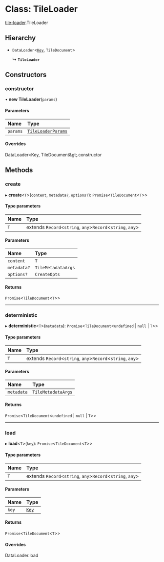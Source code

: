 # Class: TileLoader

[tile-loader](../modules/tile_loader.md).TileLoader

## Hierarchy

- `DataLoader`<[`Key`](../modules/tile_loader.md#key), `TileDocument`\>

  ↳ **`TileLoader`**

## Constructors

### constructor

• **new TileLoader**(`params`)

#### Parameters

| Name | Type |
| :------ | :------ |
| `params` | [`TileLoaderParams`](../modules/tile_loader.md#tileloaderparams) |

#### Overrides

DataLoader&lt;Key, TileDocument\&gt;.constructor

## Methods

### create

▸ **create**<`T`\>(`content`, `metadata?`, `options?`): `Promise`<`TileDocument`<`T`\>\>

#### Type parameters

| Name | Type |
| :------ | :------ |
| `T` | extends `Record`<`string`, `any`\>`Record`<`string`, `any`\> |

#### Parameters

| Name | Type |
| :------ | :------ |
| `content` | `T` |
| `metadata?` | `TileMetadataArgs` |
| `options?` | `CreateOpts` |

#### Returns

`Promise`<`TileDocument`<`T`\>\>

___

### deterministic

▸ **deterministic**<`T`\>(`metadata`): `Promise`<`TileDocument`<`undefined` \| ``null`` \| `T`\>\>

#### Type parameters

| Name | Type |
| :------ | :------ |
| `T` | extends `Record`<`string`, `any`\>`Record`<`string`, `any`\> |

#### Parameters

| Name | Type |
| :------ | :------ |
| `metadata` | `TileMetadataArgs` |

#### Returns

`Promise`<`TileDocument`<`undefined` \| ``null`` \| `T`\>\>

___

### load

▸ **load**<`T`\>(`key`): `Promise`<`TileDocument`<`T`\>\>

#### Type parameters

| Name | Type |
| :------ | :------ |
| `T` | extends `Record`<`string`, `any`\>`Record`<`string`, `any`\> |

#### Parameters

| Name | Type |
| :------ | :------ |
| `key` | [`Key`](../modules/tile_loader.md#key) |

#### Returns

`Promise`<`TileDocument`<`T`\>\>

#### Overrides

DataLoader.load
